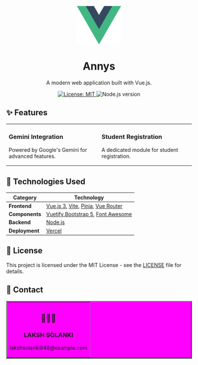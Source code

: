 <div align="center">
  <img src="src/assets/logo.svg" alt="Annys logo" width="120"/>
  <h1>Annys</h1>
  <p>A modern web application built with Vue.js.</p>
  <p>
    <a href="https://opensource.org/licenses/MIT">
      <img src="https://img.shields.io/badge/License-MIT-yellow.svg" alt="License: MIT">
    </a>
    <img src="https://img.shields.io/badge/node-^22.12.0-blue.svg" alt="Node.js version">
  </p>
</div>

## ✨ Features

<table>
  <tr>
    <td width="50%">
      <h3>Gemini Integration</h3>
      <p>Powered by Google's Gemini for advanced features.</p>
    </td>
    <td width="50%">
      <h3>Student Registration</h3>
      <p>A dedicated module for student registration.</p>
    </td>
  </tr>
</table>

## 🚀 Technologies Used

| Category      | Technology                                                                                             |
|---------------|--------------------------------------------------------------------------------------------------------|
| **Frontend**  | [Vue.js 3](https://vuejs.org/), [Vite](https://vitejs.dev/), [Pinia](https://pinia.vuejs.org/), [Vue Router](https://router.vuejs.org/) |
| **Components**|  [Vuetify](https://vuetifyjs.com/),[Bootstrap 5](https://getbootstrap.com/), [Font Awesome](https://fontawesome.com/)                     |
| **Backend**   | [Node.js](https://nodejs.org/)                      |
| **Deployment**| [Vercel](https://vercel.com/)             |

## 📄 License

This project is licensed under the MIT License - see the [LICENSE](LICENSE) file for details.

## 📠 Contact

<table align="center" border="2" bgcolor="#ff0000ff" cellpadding="20">
  <tr>
    <td align="center">
      <h2>🙍🏻‍♂️</h2>
      <h3>LAKSH SOLANKI</h3>
      <p>lakshsolanki848@example.com</p>
    </td>
  </tr>
</table>